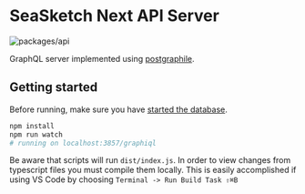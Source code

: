 # SeaSketch Next API Server

![packages/api](https://github.com/seasketch/next/workflows/packages/api/badge.svg)

GraphQL server implemented using [postgraphile](https://www.graphile.org/postgraphile/).

## Getting started

Before running, make sure you have [started the database](https://github.com/seasketch/next/tree/master/packages/db).

```bash
npm install
npm run watch
# running on localhost:3857/graphiql
```

Be aware that scripts will run `dist/index.js`. In order to view changes from typescript files you must compile them locally. This is easily accomplished if using VS Code by choosing `Terminal -> Run Build Task ⇧⌘B`